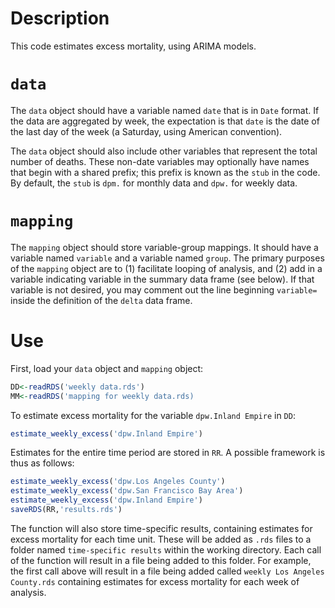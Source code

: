 # Description

This code estimates excess mortality, using ARIMA models.

# `data`

The `data` object should have a variable named `date` that is in `Date` format. If the data are aggregated by week, the expectation is that `date` is the date of the last day of the week (a Saturday, using American convention).

The `data` object should also include other variables that represent the total number of deaths. These non-date variables may optionally have names that begin with a shared prefix; this prefix is known as the `stub` in the code. By default, the `stub` is `dpm.` for monthly data and `dpw.` for weekly data. 

# `mapping`

The `mapping` object should store variable-group mappings. It should have a variable named `variable` and a variable named `group`. The primary purposes of the `mapping` object are to (1) facilitate looping of analysis, and (2) add in a variable indicating variable in the summary data frame (see below). If that variable is not desired, you may comment out the line beginning `variable=` inside the definition of the `delta` data frame.

# Use


First, load your `data` object and `mapping` object:

```r
DD<-readRDS('weekly data.rds')
MM<-readRDS('mapping for weekly data.rds)
```

To estimate excess mortality for the variable `dpw.Inland Empire` in `DD`:

```r
estimate_weekly_excess('dpw.Inland Empire')
```

Estimates for the entire time period are stored in `RR`. A possible framework is thus as follows:

```r
estimate_weekly_excess('dpw.Los Angeles County')
estimate_weekly_excess('dpw.San Francisco Bay Area')
estimate_weekly_excess('dpw.Inland Empire')
saveRDS(RR,'results.rds')
```

The function will also store time-specific results, containing estimates for excess mortality for each time unit. These will be added as `.rds` files to a folder named `time-specific results` within the working directory. Each call of the function will result in a file being added to this folder. For example, the first call above will result in a file being added called `weekly Los Angeles County.rds` containing estimates for excess mortality for each week of analysis.